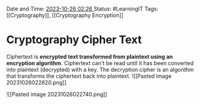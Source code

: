 Date and Time: <u> 2023-10-26 02:26 </u>
Status: #LearningIT
Tags: [[Cryptography]], [[Cryptography Encryption]]

# Cryptography Cipher Text

Ciphertext is **encrypted text transformed from plaintext using an encryption algorithm**. Ciphertext can't be read until it has been converted into plaintext (decrypted) with a key. The decryption cipher is an algorithm that transforms the ciphertext back into plaintext.
![[Pasted image 20231026022820.png]]

![[Pasted image 20231026022740.png]]

 